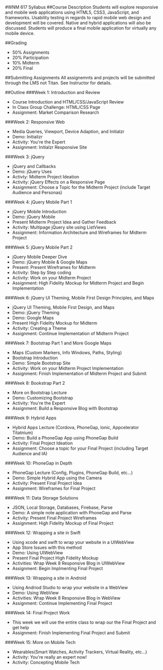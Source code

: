 #WNM 617 Syllabus
##Course Description
Students will explore responsive and mobile web applications using HTML5, CSS3, JavaScript, and frameworks. Usability testing in regards to rapid mobile web design and development will be covered. Native and hybrid applications will also be discussed. Students will produce a final mobile application for virtually any mobile device.

##Grading
-	50% Assignments
-	20% Participation
-	10% Midterm
-	20% Final

##Submitting Assignments
All assignemnts and projects will be submitted through the LMS
not Titan.  See Instructor for details.

##Outline
###Week 1: Introduction and Review
-	Course Introduction and HTML/CSS/JavaScript Review
-	In Class Group Challenge: HTML/CSS Page
-	Assignment: Market Comparison Research

###Week 2: Responsive Web
-	Media Queries, Viewport, Device Adaption, and Initialzr
-	Demo: Initializr
-	Activity: You're the Expert
-	Assignment:  Initialzr Responsive Site

###Week 3: jQuery
-	jQuery and Callbacks
-	Demo: jQuery Uses
-	Activty: Midterm Project Ideation
-	Activity: jQuery Effects on a Responsive Page
-	Assignment: Choose a Topic for the Midterm Project (include Target Audience and Personas)

###Week 4: jQuery Mobile Part 1
-	jQuery Mobile Introduction
-	Demo: jQuery Mobile
-	Present Midterm Project Idea and Gather Feedback
-	Activity: Multipage jQuery site using ListViews
-	Assignment: Information Architecture and Wireframes for Midterm Project

###Week 5: jQuery Mobile Part 2
-	jQuery Mobile Deeper Dive
-	Demo: jQuery Mobile & Google Maps
-	Present: Present Wireframes for Midterm
-	Activity: Step by Step coding
-   Activity: Work on your Midterm Project
-	Assignment: High Fidelity Mockup for Midterm Project and Begin Implementation

###Week 6: jQuery UI Theming, Mobile First Design Principles, and Maps
-	jQuery UI Theming, Mobile First Design, and Maps
-	Demo: jQuery Theming
-	Demo: Google Maps
-	Present High Fidelity Mockup for Midterm
-	Activity: Creating a Theme
-	Assignment: Continue Implementation of Midterm Project

###Week 7: Bootstrap Part 1 and More Google Maps
- Maps (Custom Markers, Info Windows, Paths, Styling)
-	Bootstrap Introduction
-	Demo: Simple Bootstrap Site
-	Activity: Work on your Midterm Project Implementation
-	Assignment: Finish Implementation of Midterm Project and Submit

###Week 8: Bookstrap Part 2
-	More on Bootstrap Lecture
-	Demo: Customizing Bootstrap
-	Activity: You're the Expert
-	Assignment: Build a Responsive Blog with Bootstrap

###Week 9: Hybrid Apps
-	Hybrid Apps Lecture (Cordova, PhoneGap, Ionic, Appcelerator Titatnium)
-	Demo: Build a PhoneGap App using PhoneGap Build
-	Activity: Final Project Ideation
-	Assignment: Choose a topic for your Final Project (including Target Audience and IA)

###Week 10: PhoneGap in Depth
-	PhoneGap Lecture (Config, Plugins, PhoneGap Build, etc...)
-	Demo: Simple Hybrid App using the Camera
-	Activity: Present Final Project Idea
-	Assignment: Wireframes for Final Project	  

###Week 11: Data Storage Solutions
-	JSON, Local Storage, Databases, Firebase, Parse
-	Demo: A simple note application with PhoneGap and Parse
-	Activity: Present Final Project Wireframes
-	Assignment: High Fidelity Mockup of Final Project

###Week 12: Wrapping a site in Swift
-	Using xcode and swift to wrap your website in a UIWebView
-	App Store Issues with this method
-	Demo: Using UIWebView
-	Present Final Project High Fidelity Mockup
-	Activities: Wrap Week 8 Responsive Blog in UIWebView
-	Assignment:	Begin Implmenting Final Project

###Week 13: Wrapping a site in Android
-	Using Andriod Studio to wrap your website in a WebView
-	Demo: Using WebView
-	Activities: Wrap Week 8 Responsive Blog in WebView
-	Assignment: Continue Implementing Final Project

###Week 14: Final Project Work
-	This week we will use the entire class to wrap our the Final Project and get help
-	Assignment: Finish Implementing Final Project and Submit

###Week 15: More on Mobile Tech
-	Wearables(Smart Watches, Activity Trackers, Virtual Reality, etc...)
-	Activity: You're really an expert now!
-	Activity: Concepting Mobile Tech
